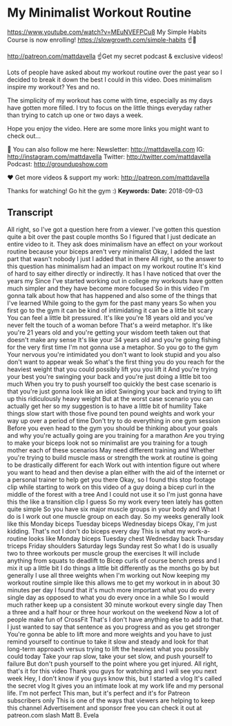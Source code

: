 # My Minimalist Workout Routine
https://www.youtube.com/watch?v=MEuNVEFPCu8
My Simple Habits Course is now enrolling! https://slowgrowth.com/simple-habits
☝️🚀

http://patreon.com/mattdavella
☝Get my secret podcast & exclusive videos!

Lots of people have asked about my workout routine over the past year so I decided to break it down the best I could in this video. Does minimalism inspire my workout? Yes and no.

The simplicity of my workout has come with time, especially as my days have gotten more filled. I try to focus on the little things everyday rather than trying to catch up one or two days a week.

Hope you enjoy the video. Here are some more links you might want to check out...

💯 You can also follow me here:
Newsletter:  http://mattdavella.com
IG:  http://instagram.com/mattdavella
Twitter:  http://twitter.com/mattdavella
Podcast:  http://groundupshow.com

❤️ Get more videos & support my work:
http://patreon.com/mattdavella

Thanks for watching! Go hit the gym :)
**Keywords:** 
**Date:** 2018-09-03

## Transcript
 All right, so I've got a question here from a viewer. I've gotten this question quite a bit over the past couple months So I figured that I just dedicate an entire video to it. They ask does minimalism have an effect on your workout routine because your biceps aren't very minimalist Okay, I added the last part that wasn't nobody I just I added that in there All right, so the answer to this question has minimalism had an impact on my workout routine It's kind of hard to say either directly or indirectly. It has I have noticed that over the years my Since I've started working out in college my workouts have gotten much simpler and they have become more focused So in this video I'm gonna talk about how that has happened and also some of the things that I've learned While going to the gym for the past many years So when you first go to the gym it can be kind of intimidating it can be a little bit scary You can feel a little bit pressured. It's like you're 18 years old and you've never felt the touch of a woman before That's a weird metaphor. It's like you're 21 years old and you're getting your wisdom teeth taken out that doesn't make any sense It's like your 34 years old and you're going fishing for the very first time I'm not gonna use a metaphor. So you go to the gym Your nervous you're intimidated you don't want to look stupid and you also don't want to appear weak So what's the first thing you do you reach for the heaviest weight that you could possibly lift you you lift it And you're trying your best you're swinging your back and you're just doing a little bit too much When you try to push yourself too quickly the best case scenario is that you're just gonna look like an idiot Swinging your back and trying to lift up this ridiculously heavy weight But at the worst case scenario you can actually get her so my suggestion is to have a little bit of humility Take things slow start with those five pound ten pound weights and work your way up over a period of time Don't try to do everything in one gym session Before you even head to the gym you should be thinking about your goals and why you're actually going are you training for a marathon Are you trying to make your biceps look not so minimalist are you training for a tough mother each of these scenarios May need different training and Whether you're trying to build muscle mass or strength the work at routine is going to be drastically different for each Work out with intention figure out where you want to head and then devise a plan either with the aid of the internet or a personal trainer to help get you there Okay, so I found this stop footage clip while starting to work on this video of a guy doing a bicep curl in the middle of the forest with a tree And I could not use it so I'm just gonna have this the like a transition clip I guess So my work every teen lately has gotten quite simple So you have six major muscle groups in your body and What I do is I work out one muscle group on each day. So my weeks generally look like this Monday biceps Tuesday biceps Wednesday biceps Okay, I'm just kidding. That's not I don't do biceps every day This is what my work-a-routine looks like Monday biceps Tuesday chest Wednesday back Thursday triceps Friday shoulders Saturday legs Sunday rest So what I do is usually two to three workouts per muscle group the exercises It will include anything from squats to deadlift to Bicep curls of course bench press and I mix it up a little bit I do things a little bit differently as the months go by but generally I use all three weights when I'm working out Now keeping my workout routine simple like this allows me to get my workout in in about 30 minutes per day I found that it's much more important what you do every single day as opposed to what you do every once in a while So I would much rather keep up a consistent 30 minute workout every single day Then a three and a half hour or three hour workout on the weekend Now a lot of people make fun of CrossFit That's I don't have anything else to add to that. I just wanted to say that sentence as you progress and as you get stronger You're gonna be able to lift more and more weights and you have to just remind yourself to continue to take it slow and steady and look for that long-term approach versus trying to lift the heaviest what you possibly could today Take your rap slow, take your set slow, and push yourself to failure But don't push yourself to the point where you get injured. All right, that's it for this video Thank you guys for watching and I will see you next week Hey, I don't know if you guys know this, but I started a vlog It's called the secret vlog It gives you an intimate look at my work life and my personal life. I'm not perfect This man, but it's perfect and it's for Patreon subscribers only This is one of the ways that viewers are helping to keep this channel Advertisement and sponsor free you can check it out at patreon.com slash Matt B. Evela
